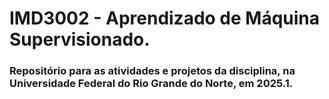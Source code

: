 # IMD3002 - Aprendizado de Máquina Supervisionado.
### Repositório para as atividades e projetos da disciplina, na Universidade Federal do Rio Grande do Norte, em 2025.1.
